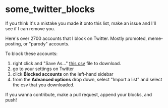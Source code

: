 # some_twitter_blocks

If you think it's a mistake you made it onto this list, make an issue and I'll see if I can remove you.

Here's over 2700 accounts that I block on Twitter.  Mostly promoted, meme-posting, or "parody" accounts.

To block these accounts:

1. right click and "Save As..." [this csv](https://raw.githubusercontent.com/elliottbinder/some_twitter_blocks/master/blocklist.csv) file to download.
2. go to your settings on Twitter
2. click **Blocked accounts** on the left-hand sidebar
3. from the **Advanced options** drop down, select "Import a list" and select the csv that you downloaded.


If you wanna contribute, make a pull request, append your blocks, and push!
